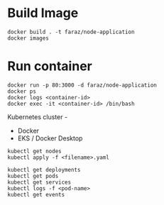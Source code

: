 # Build Image

```
docker build . -t faraz/node-application
docker images
```

# Run container

```
docker run -p 80:3000 -d faraz/node-application
docker ps
docker logs <container-id>
docker exec -it <container-id> /bin/bash
```

Kubernetes cluster -

- Docker
- EKS / Docker Desktop

```
kubectl get nodes
kubectl apply -f <filename>.yaml

kubectl get deployments
kubectl get pods
kubectl get services
kubectl logs -f <pod-name>
kubectl get events
```
